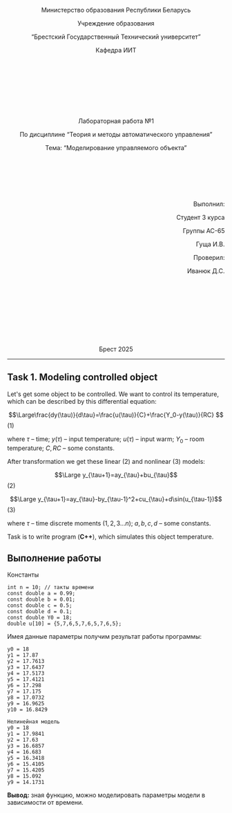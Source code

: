 
<p align="center"> Министерство образования Республики Беларусь</p>
<p align="center">Учреждение образования</p>
<p align="center">“Брестский Государственный Технический университет”</p>
<p align="center">Кафедра ИИТ</p>
<br><br><br><br><br><br><br>
<p align="center">Лабораторная работа №1</p>
<p align="center">По дисциплине “Теория и методы автоматического управления”</p>
<p align="center">Тема: “Моделирование управляемого объекта”</p>
<br><br><br><br><br>
<p align="right">Выполнил:</p>
<p align="right">Студент 3 курса</p>
<p align="right">Группы АС-65</p>
<p align="right">Гуща И.В.</p>
<p align="right">Проверил:</p>
<p align="right">Иванюк Д.С.</p>
<br><br><br><br><br><br><br><br>
<p align="center">Брест 2025</p>

---
## Task 1. Modeling controlled object
Let's get some object to be controlled. We want to control its temperature, which can be described by this differential equation:

$$\Large\frac{dy(\tau)}{d\tau}=\frac{u(\tau)}{C}+\frac{Y_0-y(\tau)}{RC} $$ (1)

where $\tau$ – time; $y(\tau)$ – input temperature; $u(\tau)$ – input warm; $Y_0$ – room temperature; $C,RC$ – some constants.

After transformation we get these linear (2) and nonlinear (3) models:

$$\Large y_{\tau+1}=ay_{\tau}+bu_{\tau}$$ (2)

$$\Large y_{\tau+1}=ay_{\tau}-by_{\tau-1}^2+cu_{\tau}+d\sin(u_{\tau-1})$$ (3)

where $\tau$ – time discrete moments ($1,2,3{\dots}n$); $a,b,c,d$ – some constants.

Task is to write program (**С++**), which simulates this object temperature.

## Выполнение работы
Константы  
```
int n = 10; // такты времени
const double a = 0.99;
const double b = 0.01;
const double c = 0.5;
const double d = 0.1;
const double Y0 = 18;
double u[10] = {5,7,6,5,7,6,5,7,6,5};
```
Имея данные параметры получим результат работы программы:
```Линейная модель
y0 = 18
y1 = 17.87
y2 = 17.7613
y3 = 17.6437
y4 = 17.5173
y5 = 17.4121
y6 = 17.298
y7 = 17.175
y8 = 17.0732
y9 = 16.9625
y10 = 16.8429

Нелинейная модель
y0 = 18
y1 = 17.9841
y2 = 17.63
y3 = 16.6857
y4 = 16.683
y5 = 16.3418
y6 = 15.4105
y7 = 15.4205
y8 = 15.092
y9 = 14.1731
```
**Вывод:** зная функцию, можно моделировать параметры модели в зависимости от времени.

